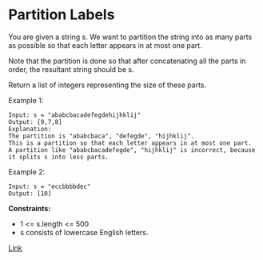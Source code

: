 # Partition Labels

You are given a string s. We want to partition the string into as many parts as possible so that each letter appears in
at most one part.

Note that the partition is done so that after concatenating all the parts in order, the resultant string should be s.

Return a list of integers representing the size of these parts.

Example 1:

```
Input: s = "ababcbacadefegdehijhklij"
Output: [9,7,8]
Explanation:
The partition is "ababcbaca", "defegde", "hijhklij".
This is a partition so that each letter appears in at most one part.
A partition like "ababcbacadefegde", "hijhklij" is incorrect, because it splits s into less parts.
```

Example 2:

```
Input: s = "eccbbbbdec"
Output: [10]
```

**Constraints:**

- 1 <= s.length <= 500
- s consists of lowercase English letters.

[Link](https://leetcode.com/problems/partition-labels/)